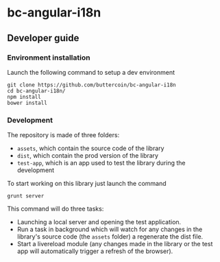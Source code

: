 bc-angular-i18n
============================

## Developer guide

### Environment installation

Launch the following command to setup a dev environment

```
git clone https://github.com/buttercoin/bc-angular-i18n
cd bc-angular-i18n/
npm install
bower install
```


### Development

The repository is made of three folders:
* `assets`, which contain the source code of the library
* `dist`, which contain the prod version of the library
* `test-app`, which is an app used to test the library during the development

To start working on this library just launch the command

```
grunt server
```

This command will do three tasks:
* Launching a local server and opening the test application.
* Run a task in background which will watch for any changes in the library's source code (the `assets` folder) a regenerate the dist file.
* Start a livereload module (any changes made in the library or the test app will automatically trigger a refresh of the browser).
